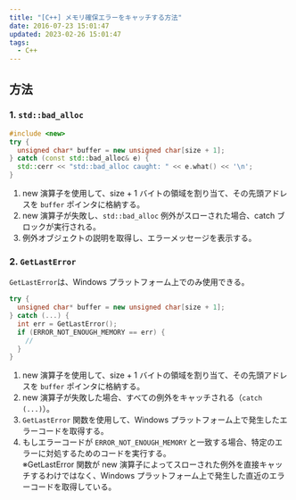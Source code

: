 ```yaml
---
title: "[C++] メモリ確保エラーをキャッチする方法"
date: 2016-07-23 15:01:47
updated: 2023-02-26 15:01:47
tags:
  - C++
---
```


## 方法

### 1. `std::bad_alloc`

```cpp
#include <new>
try {
  unsigned char* buffer = new unsigned char[size + 1];
} catch (const std::bad_alloc& e) {
  std::cerr << "std::bad_alloc caught: " << e.what() << '\n';
}
```

1. new 演算子を使用して、size + 1 バイトの領域を割り当て、その先頭アドレスを `buffer` ポインタに格納する。
2. new 演算子が失敗し、`std::bad_alloc` 例外がスローされた場合、catch ブロックが実行される。
3. 例外オブジェクトの説明を取得し、エラーメッセージを表示する。

### 2. `GetLastError`

`GetLastError`は、Windows プラットフォーム上でのみ使用できる。

```cpp
try {
  unsigned char* buffer = new unsigned char[size + 1];
} catch (...) {
  int err = GetLastError();
  if (ERROR_NOT_ENOUGH_MEMORY == err) {
    //
  }
}
```

1. new 演算子を使用して、size + 1 バイトの領域を割り当て、その先頭アドレスを `buffer` ポインタに格納する。
2. new 演算子が失敗した場合、すべての例外をキャッチされる（`catch (...)`）。
3. `GetLastError` 関数を使用して、Windows プラットフォーム上で発生したエラーコードを取得する。
4. もしエラーコードが `ERROR_NOT_ENOUGH_MEMORY` と一致する場合、特定のエラーに対処するためのコードを実行する。  
   ※GetLastError 関数が new 演算子によってスローされた例外を直接キャッチするわけではなく、Windows プラットフォーム上で発生した直近のエラーコードを取得している。
